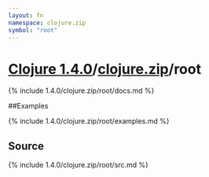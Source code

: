 ```yaml
---
layout: fn
namespace: clojure.zip
symbol: "root"
---
```


# [Clojure 1.4.0](../../)/[clojure.zip](../)/root

{% include 1.4.0/clojure.zip/root/docs.md %}

##Examples

{% include 1.4.0/clojure.zip/root/examples.md %}
## Source
{% include 1.4.0/clojure.zip/root/src.md %}

